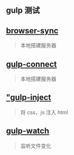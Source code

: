 ## gulp 测试

## [browser-sync](https://browsersync.io/)

> 本地搭建服务器

## [gulp-connect](https://github.com/avevlad/gulp-connect#readme)

> 本地搭建服务器

## ["gulp-inject](https://github.com/klei/gulp-inject)

> 将 css，js 注入 html

## [gulp-watch](https://github.com/floatdrop/gulp-watch#readme)

> 监听文件变化

